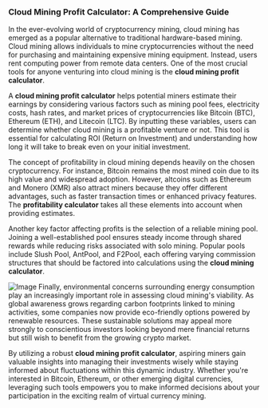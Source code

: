 ### Cloud Mining Profit Calculator: A Comprehensive Guide

In the ever-evolving world of cryptocurrency mining, cloud mining has emerged as a popular alternative to traditional hardware-based mining. Cloud mining allows individuals to mine cryptocurrencies without the need for purchasing and maintaining expensive mining equipment. Instead, users rent computing power from remote data centers. One of the most crucial tools for anyone venturing into cloud mining is the **cloud mining profit calculator**.

A **cloud mining profit calculator** helps potential miners estimate their earnings by considering various factors such as mining pool fees, electricity costs, hash rates, and market prices of cryptocurrencies like Bitcoin (BTC), Ethereum (ETH), and Litecoin (LTC). By inputting these variables, users can determine whether cloud mining is a profitable venture or not. This tool is essential for calculating ROI (Return on Investment) and understanding how long it will take to break even on your initial investment.

The concept of profitability in cloud mining depends heavily on the chosen cryptocurrency. For instance, Bitcoin remains the most mined coin due to its high value and widespread adoption. However, altcoins such as Ethereum and Monero (XMR) also attract miners because they offer different advantages, such as faster transaction times or enhanced privacy features. The **profitability calculator** takes all these elements into account when providing estimates.

Another key factor affecting profits is the selection of a reliable mining pool. Joining a well-established pool ensures steady income through shared rewards while reducing risks associated with solo mining. Popular pools include Slush Pool, AntPool, and F2Pool, each offering varying commission structures that should be factored into calculations using the **cloud mining calculator**.


![Image](https://github.com/user-attachments/assets/31692037-0104-4703-abd1-696b6a7dd41b)
Finally, environmental concerns surrounding energy consumption play an increasingly important role in assessing cloud mining's viability. As global awareness grows regarding carbon footprints linked to mining activities, some companies now provide eco-friendly options powered by renewable resources. These sustainable solutions may appeal more strongly to conscientious investors looking beyond mere financial returns but still wish to benefit from the growing crypto market.

By utilizing a robust **cloud mining profit calculator**, aspiring miners gain valuable insights into managing their investments wisely while staying informed about fluctuations within this dynamic industry. Whether you're interested in Bitcoin, Ethereum, or other emerging digital currencies, leveraging such tools empowers you to make informed decisions about your participation in the exciting realm of virtual currency mining.